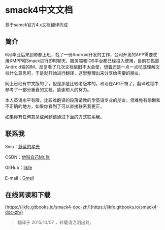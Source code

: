 # smack4中文文档
基于samck官方4.x文档翻译而成

## 简介
6月毕业后来到帝都上班，找了一份Android开发的工作，公司开发的APP需要使用XMPP和Smack进行即时聊天，服务端和IOS平台都已经投入使用，目前在捣鼓Android端的IM，反复看了几次文档依旧不太会使，想着还是一点一点彻底理解文档什么意思吧，于是就开始进行翻译，这里整理出来分享给需要的朋友。

网上已经有中文版的了，但是那是比较老版本的，和现在API不符了，翻译过程中参考了一部分重叠的文档，感谢前人的努力。

本人英语水平有限，比较难翻译的段落请教的学英语专业的朋友，但难免有偷懒和不正确的地方，如果你看到了可以直接联系我更正。


如果你有任何意见或问题请通过下面的方式联系我。
## 联系我
Sina：[蔚蓝的星光](http://weibo.com/zyansen)

CSDN：[他叫自己Mr.张](http://blog.csdn.net/ys743276112)

GitHub：[likfe](https://github.com/likfe)

E-mail：[Gmail](mailto:cafexiaoting@gmail.com)

## 在线阅读和下载
[https://likfe.gitbooks.io/smack4-doc-zh/](https://likfe.gitbooks.io/smack4-doc-zh/)

>翻译于 2015/10/07 ，转载请注明出处。